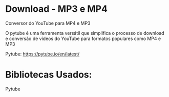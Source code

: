 # Download - MP3 e MP4
 Conversor do YouTube para MP4 e MP3

O pytube é uma ferramenta versátil que simplifica o processo de download e conversão de vídeos do YouTube para formatos populares como MP4 e MP3

Pytube: https://pytube.io/en/latest/
# Bibliotecas Usados:
Pytube